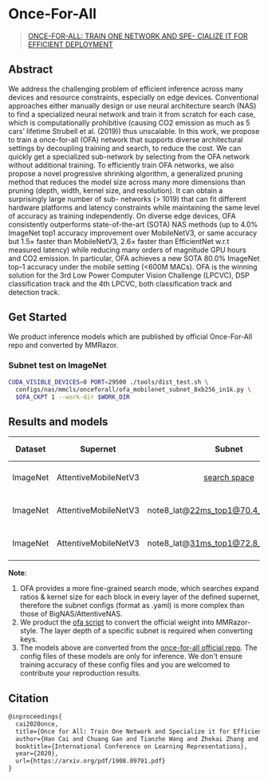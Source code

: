 # Once-For-All

> [ONCE-FOR-ALL: TRAIN ONE NETWORK AND SPE- CIALIZE IT FOR EFFICIENT DEPLOYMENT](https://arxiv.org/abs/1908.09791)

<!-- [ALGORITHM] -->

## Abstract

We address the challenging problem of efficient inference across many devices and resource constraints, especially on edge devices. Conventional approaches either manually design or use neural architecture search (NAS) to find a specialized neural network and train it from scratch for each case, which is computationally prohibitive (causing CO2 emission as much as 5 cars’ lifetime Strubell et al. (2019)) thus unscalable. In this work, we propose to train a once-for-all (OFA) network that supports diverse architectural settings by decoupling training and search, to reduce the cost. We can quickly get a specialized sub-network by selecting from the OFA network without additional training. To efficiently train OFA networks, we also propose a novel progressive shrinking algorithm, a generalized pruning method that reduces the model size across many more dimensions than pruning (depth, width, kernel size, and resolution). It can obtain a surprisingly large number of sub- networks (> 1019) that can fit different hardware platforms and latency constraints while maintaining the same level of accuracy as training independently. On diverse edge devices, OFA consistently outperforms state-of-the-art (SOTA) NAS methods (up to 4.0% ImageNet top1 accuracy improvement over MobileNetV3, or same accuracy but 1.5× faster than MobileNetV3, 2.6× faster than EfficientNet w.r.t measured latency) while reducing many orders of magnitude GPU hours and CO2 emission. In particular, OFA achieves a new SOTA 80.0% ImageNet top-1 accuracy under the mobile setting (\<600M MACs). OFA is the winning solution for the 3rd Low Power Computer Vision Challenge (LPCVC), DSP classification track and the 4th LPCVC, both classification track and detection track.

## Get Started

We product inference models which are published by official Once-For-All repo and converted by MMRazor.

### Subnet test on ImageNet

```bash
CUDA_VISIBLE_DEVICES=0 PORT=29500 ./tools/dist_test.sh \
  configs/nas/mmcls/onceforall/ofa_mobilenet_subnet_8xb256_in1k.py \
  $OFA_CKPT 1 --work-dir $WORK_DIR
```

## Results and models

| Dataset  |       Supernet       |                                                           Subnet                                                            | Params(M) | Flops(G) | Top-1 |                                                             Config                                                              |                                                                             Download                                                                             |         Remarks         |
| :------: | :------------------: | :-------------------------------------------------------------------------------------------------------------------------: | :-------: | :------: | :---: | :-----------------------------------------------------------------------------------------------------------------------------: | :--------------------------------------------------------------------------------------------------------------------------------------------------------------: | :---------------------: |
| ImageNet | AttentiveMobileNetV3 | [search space](https://github.com/open-mmlab/mmrazor/blob/dev-1.x/configs/_base_/nas_backbones/ofa_mobilenetv3_supernet.py) |    7.6    |  747.8   | 77.5  | [config](https://github.com/open-mmlab/mmrazor/blob/dev-1.x/configs/nas/mmcls/onceforall/ofa_mobilenet_supernet_32xb64_in1k.py) |                 [model](https://download.openmmlab.com/mmrazor/v1/ofa/ofa_mobilenet_supernet_d234_e346_k357_w1_0.py_20221214_0940-d0ebc66f.pth)                  | Converted from the repo |
| ImageNet | AttentiveMobileNetV3 |                                            note8_lat@22ms_top1@70.4_finetune@25                                             |    4.3    |   70.9   | 70.3  |                   [config](https://download.openmmlab.com/mmrazor/v1/ofa/rtmdet/OFA_SUBNET_NOTE8_LAT22.yaml)                    | [model](https://download.openmmlab.com/mmrazor/v1/ofa/ofa_mobilenet_subnet_8xb256_in1k_note8_lat%4022ms_top1%4070.4_finetune%4025.py_20221214_0938-fb7fb84f.pth) | Converted from the repo |
| ImageNet | AttentiveMobileNetV3 |                                            note8_lat@31ms_top1@72.8_finetune@25                                             |    4.6    |  105.4   | 72.6  |                   [config](https://download.openmmlab.com/mmrazor/v1/ofa/rtmdet/OFA_SUBNET_NOTE8_LAT31.yaml)                    | [model](https://download.openmmlab.com/mmrazor/v1/ofa/ofa_mobilenet_subnet_8xb256_in1k_note8_lat%4031ms_top1%4072.8_finetune%4025.py_20221214_0939-981a8b2a.pth) | Converted from the repo |

**Note**:

1. OFA provides a more fine-grained search mode, which searches expand ratios & kernel size for each block in every layer of the defined supernet, therefore the subnet configs (format as .yaml) is more complex than those of BigNAS/AttentiveNAS.
2. We product the [ofa script](../../../../tools/model_converters/convert_ofa_ckpt.py) to convert the official weight into MMRazor-style. The layer depth of a specific subnet is required when converting keys.
3. The models above are converted from the [once-for-all official repo](https://github.com/mit-han-lab/once-for-all). The config files of these models
   are only for inference. We don't ensure training accuracy of these config files and you are welcomed to contribute your reproduction results.

## Citation

```latex
@inproceedings{
  cai2020once,
  title={Once for All: Train One Network and Specialize it for Efficient Deployment},
  author={Han Cai and Chuang Gan and Tianzhe Wang and Zhekai Zhang and Song Han},
  booktitle={International Conference on Learning Representations},
  year={2020},
  url={https://arxiv.org/pdf/1908.09791.pdf}
}
```
